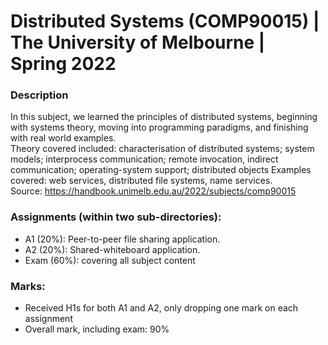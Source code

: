 # Distributed Systems (COMP90015) | The University of Melbourne | Spring 2022

### Description
In this subject, we learned the principles of distributed systems, beginning with systems theory, moving into programming paradigms, and finishing with real world examples.  
Theory covered included: characterisation of distributed systems; system models; interprocess communication; remote invocation, indirect communication; operating-system support; distributed objects
Examples covered: web services, distributed file systems, name services. \
Source: https://handbook.unimelb.edu.au/2022/subjects/comp90015

### Assignments (within two sub-directories):
- A1 (20%): Peer-to-peer file sharing application.
- A2 (20%): Shared-whiteboard application.
- Exam (60%): covering all subject content

### Marks: 
- Received H1s for both A1 and A2, only dropping one mark on each assignment
- Overall mark, including exam: 90%
